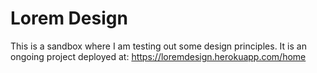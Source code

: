 # Lorem Design

This is a sandbox where I am testing out some design principles. It is an ongoing project deployed at: https://loremdesign.herokuapp.com/home
